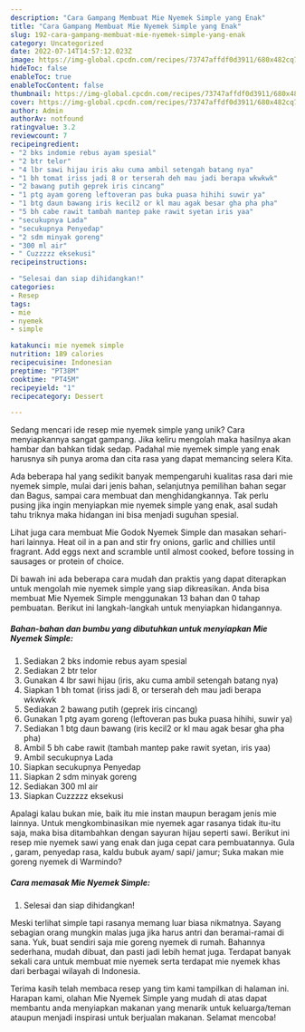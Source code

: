 ```yaml
---
description: "Cara Gampang Membuat Mie Nyemek Simple yang Enak"
title: "Cara Gampang Membuat Mie Nyemek Simple yang Enak"
slug: 192-cara-gampang-membuat-mie-nyemek-simple-yang-enak
category: Uncategorized
date: 2022-07-14T14:57:12.023Z
image: https://img-global.cpcdn.com/recipes/73747affdf0d3911/680x482cq70/mie-nyemek-simple-foto-resep-utama.jpg
hideToc: false
enableToc: true
enableTocContent: false
thumbnail: https://img-global.cpcdn.com/recipes/73747affdf0d3911/680x482cq70/mie-nyemek-simple-foto-resep-utama.jpg
cover: https://img-global.cpcdn.com/recipes/73747affdf0d3911/680x482cq70/mie-nyemek-simple-foto-resep-utama.jpg
author: Admin
authorAv: notfound
ratingvalue: 3.2
reviewcount: 7
recipeingredient:
- "2 bks indomie rebus ayam spesial"
- "2 btr telor"
- "4 lbr sawi hijau iris aku cuma ambil setengah batang nya"
- "1 bh tomat iriss jadi 8 or terserah deh mau jadi berapa wkwkwk"
- "2 bawang putih geprek iris cincang"
- "1 ptg ayam goreng leftoveran pas buka puasa hihihi suwir ya"
- "1 btg daun bawang iris kecil2 or kl mau agak besar gha pha pha"
- "5 bh cabe rawit tambah mantep pake rawit syetan iris yaa"
- "secukupnya Lada"
- "secukupnya Penyedap"
- "2 sdm minyak goreng"
- "300 ml air"
- " Cuzzzzz eksekusi"
recipeinstructions:

- "Selesai dan siap dihidangkan!"
categories:
- Resep
tags:
- mie
- nyemek
- simple

katakunci: mie nyemek simple 
nutrition: 189 calories
recipecuisine: Indonesian
preptime: "PT38M"
cooktime: "PT45M"
recipeyield: "1"
recipecategory: Dessert

---
```





Sedang mencari ide resep mie nyemek simple yang unik? Cara menyiapkannya sangat gampang. Jika keliru mengolah maka hasilnya akan hambar dan bahkan tidak sedap. Padahal mie nyemek simple yang enak harusnya sih punya aroma dan cita rasa yang dapat memancing selera Kita.





Ada beberapa hal yang sedikit banyak mempengaruhi kualitas rasa dari mie nyemek simple, mulai dari jenis bahan, selanjutnya pemilihan bahan segar dan Bagus, sampai cara membuat dan menghidangkannya. Tak perlu pusing jika ingin menyiapkan mie nyemek simple yang enak,      asal sudah tahu triknya maka hidangan ini bisa menjadi suguhan spesial.














Lihat juga cara membuat Mie Godok Nyemek Simple dan masakan sehari-hari lainnya. Heat oil in a pan and stir fry onions, garlic and chillies until fragrant. Add eggs next and scramble until almost cooked, before tossing in sausages or protein of choice.






Di bawah ini ada beberapa cara mudah dan praktis yang dapat diterapkan untuk mengolah mie nyemek simple yang siap dikreasikan. Anda bisa membuat Mie Nyemek Simple menggunakan 13 bahan dan 0 tahap pembuatan. Berikut ini langkah-langkah untuk menyiapkan hidangannya.

<!--inarticleads1-->

##### Bahan-bahan dan bumbu yang dibutuhkan untuk menyiapkan Mie Nyemek Simple:

1. Sediakan 2 bks indomie rebus ayam spesial
1. Sediakan 2 btr telor
1. Gunakan 4 lbr sawi hijau (iris, aku cuma ambil setengah batang nya)
1. Siapkan 1 bh tomat (iriss jadi 8, or terserah deh mau jadi berapa wkwkwk
1. Sediakan 2 bawang putih (geprek iris cincang)
1. Gunakan 1 ptg ayam goreng (leftoveran pas buka puasa hihihi, suwir ya)
1. Sediakan 1 btg daun bawang (iris kecil2 or kl mau agak besar gha pha pha)
1. Ambil 5 bh cabe rawit (tambah mantep pake rawit syetan, iris yaa)
1. Ambil secukupnya Lada
1. Siapkan secukupnya Penyedap
1. Siapkan 2 sdm minyak goreng
1. Sediakan 300 ml air
1. Siapkan  Cuzzzzz eksekusi


Apalagi kalau bukan mie, baik itu mie instan maupun beragam jenis mie lainnya. Untuk mengkombinasikan mie nyemek agar rasanya tidak itu-itu saja, maka bisa ditambahkan dengan sayuran hijau seperti sawi. Berikut ini resep mie nyemek sawi yang enak dan juga cepat cara pembuatannya. Gula , garam, penyedap rasa, kaldu bubuk ayam/ sapi/ jamur; Suka makan mie goreng nyemek di Warmindo? 

<!--inarticleads2-->

##### Cara memasak Mie Nyemek Simple:


1. Selesai dan siap dihidangkan!

Meski terlihat simple tapi rasanya memang luar biasa nikmatnya. Sayang sebagian orang mungkin malas juga jika harus antri dan beramai-ramai di sana. Yuk, buat sendiri saja mie goreng nyemek di rumah. Bahannya sederhana, mudah dibuat, dan pasti jadi lebih hemat juga. Terdapat banyak sekali cara untuk membuat mie nyemek serta terdapat mie nyemek khas dari berbagai wilayah di Indonesia. 

Terima kasih telah membaca resep yang tim kami tampilkan di halaman ini. Harapan kami, olahan Mie Nyemek Simple yang mudah di atas dapat membantu anda menyiapkan makanan yang menarik untuk keluarga/teman ataupun menjadi inspirasi untuk berjualan makanan. Selamat mencoba!
